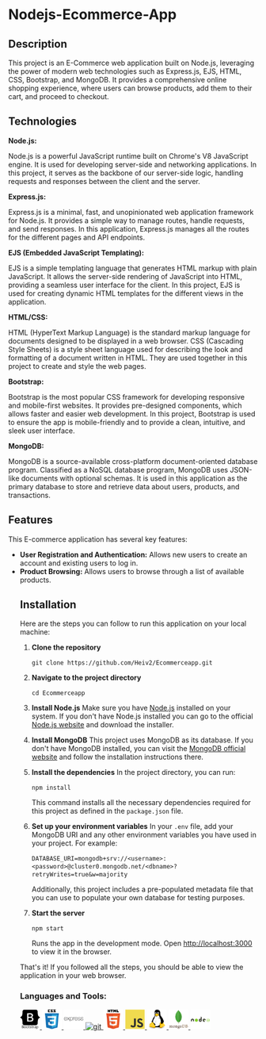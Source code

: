 # Nodejs-Ecommerce-App

## Description
This project is an E-Commerce web application built on Node.js, leveraging the power of modern web technologies such as Express.js, EJS, HTML, CSS, Bootstrap, and MongoDB. It provides a comprehensive online shopping experience, where users can browse products, add them to their cart, and proceed to checkout.

## Technologies

<p><strong>Node.js:</strong></p>
Node.js is a powerful JavaScript runtime built on Chrome's V8 JavaScript engine. It is used for developing server-side and networking applications. In this project, it serves as the backbone of our server-side logic, handling requests and responses between the client and the server.

<p><strong>Express.js:</strong></p>
Express.js is a minimal, fast, and unopinionated web application framework for Node.js. It provides a simple way to manage routes, handle requests, and send responses. In this application, Express.js manages all the routes for the different pages and API endpoints.


<p><strong>EJS (Embedded JavaScript Templating):</strong></p>
EJS is a simple templating language that generates HTML markup with plain JavaScript. It allows the server-side rendering of JavaScript into HTML, providing a seamless user interface for the client. In this project, EJS is used for creating dynamic HTML templates for the different views in the application.
<br>

<p><strong>HTML/CSS:</strong></p>
HTML (HyperText Markup Language) is the standard markup language for documents designed to be displayed in a web browser. CSS (Cascading Style Sheets) is a style sheet language used for describing the look and formatting of a document written in HTML. They are used together in this project to create and style the web pages.
<br>

<p><strong>Bootstrap:</strong></p>
Bootstrap is the most popular CSS framework for developing responsive and mobile-first websites. It provides pre-designed components, which allows faster and easier web development. In this project, Bootstrap is used to ensure the app is mobile-friendly and to provide a clean, intuitive, and sleek user interface.
<br>

<p><strong>MongoDB:</strong></p>
MongoDB is a source-available cross-platform document-oriented database program. Classified as a NoSQL database program, MongoDB uses JSON-like documents with optional schemas. It is used in this application as the primary database to store and retrieve data about users, products, and transactions.
<br>

## Features
<p>This E-commerce application has several key features:</p>

<ul>
  <li><strong>User Registration and Authentication:</strong> Allows new users to create an account and existing users to log in.</li>
  <li><strong>Product Browsing:</strong> Allows users to browse through a list of available products.</li>

## Installation

Here are the steps you can follow to run this application on your local machine:

1. **Clone the repository**
    ```
    git clone https://github.com/Heiv2/Ecommerceapp.git
    
    ```

2. **Navigate to the project directory**
    ```
    cd Ecommerceapp
    ```

3. **Install Node.js**
   Make sure you have [Node.js](https://nodejs.org/en/download/) installed on your system. If you don't have Node.js installed you can go to the official [Node.js website](https://nodejs.org/en/download/) and download the installer.

4. **Install MongoDB**
   This project uses MongoDB as its database. If you don't have MongoDB installed, you can visit the [MongoDB official website](https://www.mongodb.com/try/download/community) and follow the installation instructions there.

5. **Install the dependencies**
   In the project directory, you can run:
    ```
    npm install
    ```
    This command installs all the necessary dependencies required for this project as defined in the `package.json` file.

6. **Set up your environment variables**
   In your `.env` file, add your MongoDB URI and any other environment variables you have used in your project. For example:
    ```
    DATABASE_URI=mongodb+srv://<username>:<password>@cluster0.mongodb.net/<dbname>?retryWrites=true&w=majority
    ```
     Additionally, this project includes a pre-populated metadata file that you can use to populate your own database for testing purposes.

7. **Start the server**
    ```
    npm start
    ```
    Runs the app in the development mode. Open [http://localhost:3000](http://localhost:3000) to view it in the browser.

That's it! If you followed all the steps, you should be able to view the application in your web browser.

<h3 align="left">Languages and Tools:</h3>
<p align="left"> <a href="https://getbootstrap.com" target="_blank" rel="noreferrer"> <img src="https://raw.githubusercontent.com/devicons/devicon/master/icons/bootstrap/bootstrap-plain-wordmark.svg" alt="bootstrap" width="40" height="40"/> </a> <a href="https://www.w3schools.com/css/" target="_blank" rel="noreferrer"> <img src="https://raw.githubusercontent.com/devicons/devicon/master/icons/css3/css3-original-wordmark.svg" alt="css3" width="40" height="40"/> </a> <a href="https://expressjs.com" target="_blank" rel="noreferrer"> <img src="https://raw.githubusercontent.com/devicons/devicon/master/icons/express/express-original-wordmark.svg" alt="express" width="40" height="40"/> </a> <a href="https://git-scm.com/" target="_blank" rel="noreferrer"> <img src="https://www.vectorlogo.zone/logos/git-scm/git-scm-icon.svg" alt="git" width="40" height="40"/> </a> <a href="https://www.w3.org/html/" target="_blank" rel="noreferrer"> <img src="https://raw.githubusercontent.com/devicons/devicon/master/icons/html5/html5-original-wordmark.svg" alt="html5" width="40" height="40"/> </a> <a href="https://developer.mozilla.org/en-US/docs/Web/JavaScript" target="_blank" rel="noreferrer"> <img src="https://raw.githubusercontent.com/devicons/devicon/master/icons/javascript/javascript-original.svg" alt="javascript" width="40" height="40"/> </a> <a href="https://www.linux.org/" target="_blank" rel="noreferrer"> <img src="https://raw.githubusercontent.com/devicons/devicon/master/icons/linux/linux-original.svg" alt="linux" width="40" height="40"/> </a> <a href="https://www.mongodb.com/" target="_blank" rel="noreferrer"> <img src="https://raw.githubusercontent.com/devicons/devicon/master/icons/mongodb/mongodb-original-wordmark.svg" alt="mongodb" width="40" height="40"/> </a> <a href="https://nodejs.org" target="_blank" rel="noreferrer"> <img src="https://raw.githubusercontent.com/devicons/devicon/master/icons/nodejs/nodejs-original-wordmark.svg" alt="nodejs" width="40" height="40"/> </a> </p>
